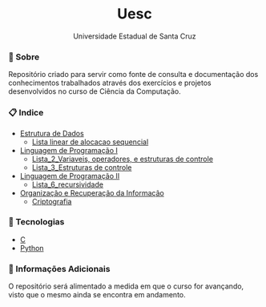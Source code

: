 <div align="center">
<h1>Uesc</h1>
<p>Universidade Estadual de Santa Cruz</p>
</div>

### 📕 Sobre

Repositório criado para servir como fonte de consulta e documentação dos conhecimentos trabalhados através dos exercícios e projetos desenvolvidos no curso de Ciência da Computação.

### 📋 Indice

- [Estrutura de Dados](https://github.com/mslisboa/UESC/tree/main/Estrutura%20de%20Dados)
    - [Lista linear de alocacao sequencial](https://github.com/mslisboa/UESC/tree/main/Estrutura%20de%20Dados/Lista%20linear%20de%20alocacao%20sequencial)
- [Linguagem de Programação I](https://github.com/mslisboa/UESC/tree/main/Linguagem%20de%20Programa%C3%A7%C3%A3o%20I)
    - [Lista_2_Variaveis, operadores, e estruturas de controle](https://github.com/mslisboa/UESC/tree/main/Linguagem%20de%20Programa%C3%A7%C3%A3o%20I/Lista_2_Variaveis%2C%20operadores%20e%20estruturas%20de%20controle)
    - [Lista_3_Estruturas de controle](https://github.com/mslisboa/UESC/tree/main/Linguagem%20de%20Programa%C3%A7%C3%A3o%20I/Lista_3_Estruturas%20de%20controle)
- [Linguagem de Programação II](https://github.com/mslisboa/UESC/tree/main/Linguagem%20de%20Programa%C3%A7%C3%A3o%20II)
    - [Lista_6_recursividade](https://github.com/mslisboa/UESC/tree/main/Linguagem%20de%20Programa%C3%A7%C3%A3o%20II/Lista_6_recursividade)
- [Organização e Recuperação da Informação](https://github.com/mslisboa/UESC/tree/main/Organiza%C3%A7%C3%A3o%20e%20Recupera%C3%A7%C3%A3o%20da%20Informa%C3%A7%C3%A3o)
    - [Criptografia](https://github.com/mslisboa/UESC/tree/main/Organiza%C3%A7%C3%A3o%20e%20Recupera%C3%A7%C3%A3o%20da%20Informa%C3%A7%C3%A3o/Criptografia)

### 💾 Tecnologias

- [C]()
- [Python](https://www.python.org/)

### 📌 Informações Adicionais

O repositório será alimentado a medida em que o curso for avançando, visto que o mesmo ainda se encontra em andamento.